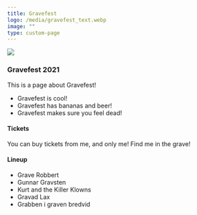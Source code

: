```yaml
---
title: Gravefest
logo: /media/gravefest_text.webp
image: ""
type: custom-page
---
```

![](/media/gravefest_small.webp)

### Gravefest 2021

This is a page about Gravefest!

* Gravefest is cool!
* Gravefest has bananas and beer!
* Gravefest makes sure you feel dead!

#### Tickets

You can buy tickets from me, and only me! Find me in the grave!

#### Lineup

* Grave Robbert
* Gunnar Gravsten
* Kurt and the Killer Klowns
* Gravad Lax
* Grabben i graven bredvid